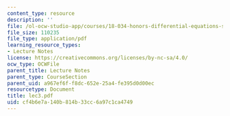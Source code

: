 ```yaml
---
content_type: resource
description: ''
file: /ol-ocw-studio-app/courses/18-034-honors-differential-equations-spring-2004/cf4b6e7a140b814b33cc6a97c1ca4749_lec3.pdf
file_size: 110235
file_type: application/pdf
learning_resource_types:
- Lecture Notes
license: https://creativecommons.org/licenses/by-nc-sa/4.0/
ocw_type: OCWFile
parent_title: Lecture Notes
parent_type: CourseSection
parent_uid: a967ef6f-f8dc-652e-25a4-fe395d0d00ec
resourcetype: Document
title: lec3.pdf
uid: cf4b6e7a-140b-814b-33cc-6a97c1ca4749
---
```


